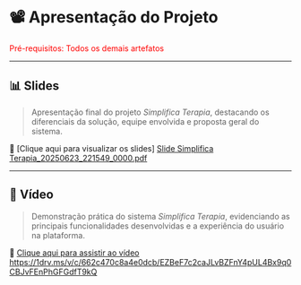 # 📽️ Apresentação do Projeto

<span style="color:red">Pré-requisitos: Todos os demais artefatos</span>

---

## 📊 Slides

<!-- 
Coloque aqui o conjunto de slides.

> O arquivo deve estar no formato PDF e conter a apresentação completa do projeto, abordando todos os itens trabalhados nos demais artefatos. 

> **Links úteis**:
> - [10 dicas de design para slides](https://rockcontent.com/blog/design-para-slides/)
> - [7 dicas de design para criar apresentações de PowerPoint incríveis e eficientes](https://www.shutterstock.com/pt/blog/7-dicas-de-design-para-criar-apresentacoes-de-powerpoint-incriveis-e-eficientes)
> - [Especialista do TED dá 10 dicas para criar slides eficazes e bonitos](https://soap.com.br/blog/especialista-do-ted-da-10-dicas-para-criar-slides-eficazes-e-bonitos)
> - [A regra 10-20-30 para apresentações de sucesso](https://revistapegn.globo.com/Noticias/noticia/2014/07/regra-10-20-30-para-apresentacoes-de-sucesso.html)
> - [Top Tips for Effective Presentations](https://www.skillsyouneed.com/present/presentation-tips.html)
> - [How to make a great presentation](https://www.ted.com/playlists/574/how_to_make_a_great_presentation)
-->

> Apresentação final do projeto *Simplifica Terapia*, destacando os diferenciais da solução, equipe envolvida e proposta geral do sistema.

📎 [Clique aqui para visualizar os slides] [Slide Simplifica Terapia_20250623_221549_0000.pdf](https://github.com/user-attachments/files/20874891/Slide.Simplifica.Terapia_20250623_221549_0000.pdf)

---

## 🎥 Vídeo

<!--
O grupo também deverá gravar um vídeo de até cinco minutos apresentando a solução. O vídeo deve incluir uma demonstração da aplicação hospedada, mostrando seu funcionamento.

Podem utilizar quaisquer recursos na produção do vídeo, mas certifiquem-se de destacar as funcionalidades da aplicação.

A seguir, estão as especificações técnicas que devem ser seguidas na criação do vídeo:

> - tamanho do arquivo limitado a 90Mb
> - taxa de FPS limitada a 30 quadros por segundo
> - resolução HD (720p) ou Full HD (1080p)
> - formato mp4.
-->

> Demonstração prática do sistema *Simplifica Terapia*, evidenciando as principais funcionalidades desenvolvidas e a experiência do usuário na plataforma.

📎 [Clique aqui para assistir ao vídeo](./video-demo.mp4)
https://1drv.ms/v/c/662c470c8a4e0dcb/EZBeF7c2caJLvBZFnY4pUL4Bx9q0CBJvFEnPhGFGdfT9kQ

